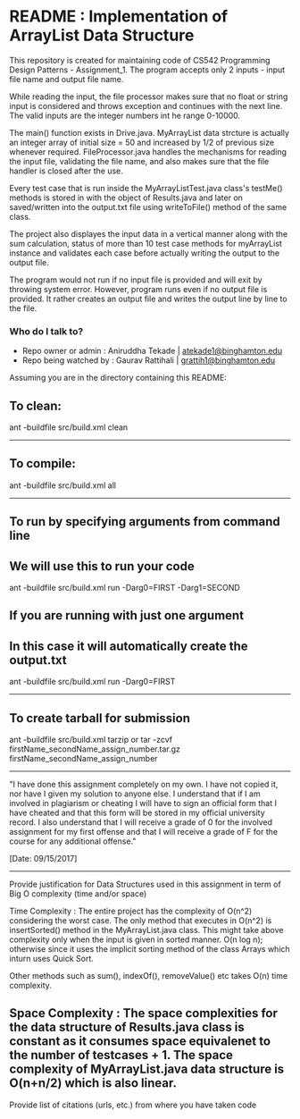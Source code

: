 # README : Implementation of ArrayList Data Structure #

This repository is created for maintaining code of CS542 Programming Design Patterns - Assignment_1.
The program accepts only 2 inputs - input file name and output file name. 

While reading the input, the file processor makes sure that no float or string input is
considered and throws exception and continues with the next line. The valid inputs are the 
integer numbers int he range 0-10000. 

The main() function exists in Drive.java. MyArrayList data strcture is actually 
an integer array of initial size = 50 and increased by 1/2 of previous size 
whenever required. FileProcessor.java handles the mechanisms for reading the input file,
validating the file name, and also makes sure that the file handler is closed after
the use.

Every test case that is run inside the MyArrayListTest.java class's testMe() methods is 
stored in with the object of Results.java and later on saved/written into the output.txt
file using writeToFile() method of the same class. 

The project also displayes the input data in a vertical manner along with the sum calculation,
status of more than 10 test case methods for myArrayList instance and validates each case
before actually writing the output to the output file.

The program would not run if no input file is provided and will exit by throwing system error.
However, program runs even if no output file is provided. It rather creates an output file 
and writes the output line by line to the file.
     

### Who do I talk to? ###

* Repo owner or admin : Aniruddha Tekade | atekade1@binghamton.edu
* Repo being watched by : Gaurav Rattihali | grattih1@binghamton.edu

Assuming you are in the directory containing this README:

## To clean:
ant -buildfile src/build.xml clean

-----------------------------------------------------------------------
## To compile: 
ant -buildfile src/build.xml all

-----------------------------------------------------------------------
## To run by specifying arguments from command line 
## We will use this to run your code
ant -buildfile src/build.xml run -Darg0=FIRST -Darg1=SECOND

## If you are running with just one argument
## In this case it will automatically create the output.txt
ant -buildfile src/build.xml run -Darg0=FIRST


-----------------------------------------------------------------------

## To create tarball for submission
ant -buildfile src/build.xml tarzip or tar -zcvf firstName_secondName_assign_number.tar.gz firstName_secondName_assign_number

-----------------------------------------------------------------------

"I have done this assignment completely on my own. I have not copied
it, nor have I given my solution to anyone else. I understand that if
I am involved in plagiarism or cheating I will have to sign an
official form that I have cheated and that this form will be stored in
my official university record. I also understand that I will receive a
grade of 0 for the involved assignment for my first offense and that I
will receive a grade of F for the course for any additional
offense."

[Date: 09/15/2017]

-----------------------------------------------------------------------

Provide justification for Data Structures used in this assignment in
term of Big O complexity (time and/or space)

Time Complexity : The entire project has the complexity of O(n^2) considering
the worst case. The only method that executes in O(n^2) is insertSorted()
method in the MyArrayList.java class. This might take above complexity only when
the input is given in sorted manner. O(n log n); otherwise since it uses the 
implicit sorting method of the class Arrays which inturn uses Quick Sort.

Other methods such as sum(), indexOf(), removeValue() etc takes O(n) time complexity.

Space Complexity : The space complexities for the data structure of Results.java 
class is constant as it consumes space equivalenet to the number of testcases + 1.
The space complexity of MyArrayList.java data structure is O(n+n/2) which is also linear. 
-----------------------------------------------------------------------

Provide list of citations (urls, etc.) from where you have taken code
